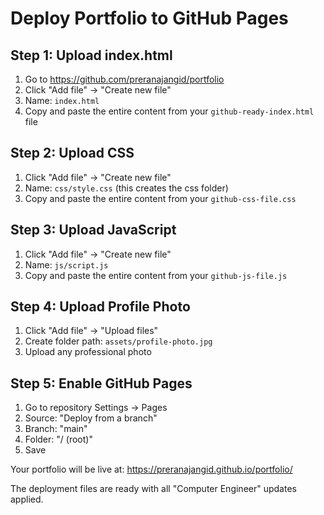 # Deploy Portfolio to GitHub Pages

## Step 1: Upload index.html
1. Go to https://github.com/preranajangid/portfolio
2. Click "Add file" → "Create new file"
3. Name: `index.html`
4. Copy and paste the entire content from your `github-ready-index.html` file

## Step 2: Upload CSS
1. Click "Add file" → "Create new file"
2. Name: `css/style.css` (this creates the css folder)
3. Copy and paste the entire content from your `github-css-file.css`

## Step 3: Upload JavaScript
1. Click "Add file" → "Create new file"
2. Name: `js/script.js`
3. Copy and paste the entire content from your `github-js-file.js`

## Step 4: Upload Profile Photo
1. Click "Add file" → "Upload files"
2. Create folder path: `assets/profile-photo.jpg`
3. Upload any professional photo

## Step 5: Enable GitHub Pages
1. Go to repository Settings → Pages
2. Source: "Deploy from a branch"
3. Branch: "main"
4. Folder: "/ (root)"
5. Save

Your portfolio will be live at: https://preranajangid.github.io/portfolio/

The deployment files are ready with all "Computer Engineer" updates applied.